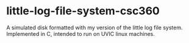# little-log-file-system-csc360
A simulated disk formatted with my version of the little log file system. Implemented in C, intended to run on UVIC linux machines.
